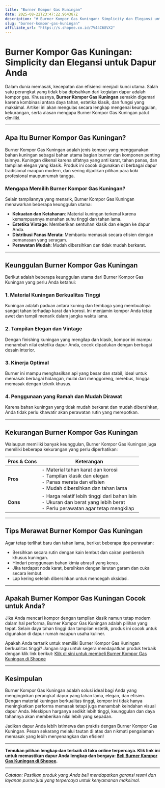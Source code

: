 ```yaml
---
title: "Burner Kompor Gas Kuningan"
date: 2025-08-22T23:47:22.964387Z
description: "# Burner Kompor Gas Kuningan: Simplicity dan Elegansi untuk Dapur Anda..."
slug: "burner-kompor-gas-kuningan"
affiliate_url: "https://s.shopee.co.id/7V44C68VX2"
---
```

# Burner Kompor Gas Kuningan: Simplicity dan Elegansi untuk Dapur Anda

Dalam dunia memasak, kecepatan dan efisiensi menjadi kunci utama. Salah satu perangkat yang tidak bisa dipisahkan dari kegiatan dapur adalah kompor gas. Khususnya, **Burner Kompor Gas Kuningan** semakin digemari karena kombinasi antara daya tahan, estetika klasik, dan fungsi yang maksimal. Artikel ini akan mengulas secara lengkap mengenai keunggulan, kekurangan, serta alasan mengapa Burner Kompor Gas Kuningan patut dimiliki.

---

## Apa Itu Burner Kompor Gas Kuningan?

Burner Kompor Gas Kuningan adalah jenis kompor yang menggunakan bahan kuningan sebagai bahan utama bagian burner dan komponen penting lainnya. Kuningan dikenal karena sifatnya yang anti karat, tahan panas, dan tampilan elegan yang klasik. Produk ini cocok digunakan di berbagai dapur tradisional maupun modern, dan sering dijadikan pilihan para koki profesional maupunrumah tangga.

### Mengapa Memilih Burner Kompor Gas Kuningan?

Selain tampilannya yang menarik, Burner Kompor Gas Kuningan menawarkan beberapa keunggulan utama:

- **Kekuatan dan Ketahanan**: Material kuningan terkenal karena kemampuannya menahan suhu tinggi dan tahan lama.
- **Estetika Vintage**: Memberikan sentuhan klasik dan elegan ke dapur Anda.
- **Distribusi Panas Merata**: Membantu memasak secara efisien dengan pemanasan yang seragam.
- **Perawatan Mudah**: Mudah dibersihkan dan tidak mudah berkarat.

---

## Keunggulan Burner Kompor Gas Kuningan

Berikut adalah beberapa keunggulan utama dari Burner Kompor Gas Kuningan yang perlu Anda ketahui:

### 1. Material Kuningan Berkualitas Tinggi

Kuningan adalah paduan antara kuning dan tembaga yang membuatnya sangat tahan terhadap karat dan korosi. Ini menjamin kompor Anda tetap awet dan tampil menarik dalam jangka waktu lama.

### 2. Tampilan Elegan dan Vintage

Dengan finishing kuningan yang mengilap dan klasik, kompor ini mampu menambah nilai estetika dapur Anda, cocok dipadukan dengan berbagai desain interior.

### 3. Kinerja Optimal

Burner ini mampu menghasilkan api yang besar dan stabil, ideal untuk memasak berbagai hidangan, mulai dari menggoreng, merebus, hingga memasak dengan teknik khusus.

### 4. Penggunaan yang Ramah dan Mudah Dirawat

Karena bahan kuningan yang tidak mudah berkarat dan mudah dibersihkan, Anda tidak perlu khawatir akan perawatan rutin yang merepotkan.

---

## Kekurangan Burner Kompor Gas Kuningan

Walaupun memiliki banyak keunggulan, Burner Kompor Gas Kuningan juga memiliki beberapa kekurangan yang perlu diperhatikan:

| **Pros & Cons** | **Keterangan** |
|-----------------|----------------|
| **Pros** | - Material tahan karat dan korosi <br> - Tampilan klasik dan elegan <br> - Panas merata dan efisien <br> - Mudah dibersihkan dan tahan lama |
| **Cons** | - Harga relatif lebih tinggi dari bahan lain <br> - Ukuran dan berat yang lebih berat <br> - Perlu perawatan agar tetap mengkilap |

---

## Tips Merawat Burner Kompor Gas Kuningan

Agar tetap terlihat baru dan tahan lama, berikut beberapa tips perawatan:

- Bersihkan secara rutin dengan kain lembut dan cairan pembersih khusus kuningan.
- Hindari penggunaan bahan kimia abrasif yang keras.
- Jika terdapat noda karat, bersihkan dengan larutan garam dan cuka secara lembut.
- Lap kering setelah dibersihkan untuk mencegah oksidasi.

---

## Apakah Burner Kompor Gas Kuningan Cocok untuk Anda?

Jika Anda mencari kompor dengan tampilan klasik namun tetap modern dalam hal performa, Burner Kompor Gas Kuningan adalah pilihan yang tepat. Selain daya tahan tinggi dan tampilan estetik, produk ini cocok untuk digunakan di dapur rumah maupun usaha kuliner.

Apakah Anda tertarik untuk memiliki Burner Kompor Gas Kuningan berkualitas tinggi? Jangan ragu untuk segera mendapatkan produk terbaik dengan klik link berikut: [Klik di sini untuk membeli Burner Kompor Gas Kuningan di Shopee](https://s.shopee.co.id/7V44C68VX2)

---

## Kesimpulan

Burner Kompor Gas Kuningan adalah solusi ideal bagi Anda yang menginginkan perangkat dapur yang tahan lama, elegan, dan efisien. Dengan material kuningan berkualitas tinggi, kompor ini tidak hanya meningkatkan performa memasak tetapi juga menambah keindahan visual dapur Anda. Meskipun harganya sedikit lebih tinggi, keunggulan dan daya tahannya akan memberikan nilai lebih yang sepadan.

Jadikan dapur Anda lebih istimewa dan praktis dengan Burner Kompor Gas Kuningan. Pesan sekarang melalui tautan di atas dan nikmati pengalaman memasak yang lebih menyenangkan dan efisien!

---

**Temukan pilihan lengkap dan terbaik di toko online terpercaya. Klik link ini untuk memastikan dapur Anda lengkap dan bergaya: [Beli Burner Kompor Gas Kuningan di Shopee](https://s.shopee.co.id/7V44C68VX2).**

---

*Catatan: Pastikan produk yang Anda beli mendapatkan garansi resmi dan layanan purna jual yang terpercaya untuk kenyamanan maksimal.*